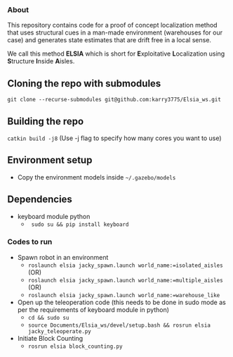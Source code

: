 ### About

This repository contains code for a proof of concept localization method
that uses structural cues in a man-made environment (warehouses for our case) and generates
state estimates that are drift free in a local sense. <br/>

We call this method
**ELSIA**  which is short for **E**xploitative **L**ocalization using **S**tructure **I**nside **A**isles.

## Cloning the repo with submodules
```git clone --recurse-submodules git@github.com:karry3775/Elsia_ws.git```

## Building the repo
```catkin build -j8``` (Use -j flag to specify how many cores you want to use) 

## Environment setup
- Copy the environment models inside ```~/.gazebo/models```

## Dependencies
- keyboard module python
    - ``` sudo su && pip install keyboard```

### Codes to run
- Spawn robot in an environment
    - ```roslaunch elsia jacky_spawn.launch world_name:=isolated_aisles``` (OR)
    - ```roslaunch elsia jacky_spawn.launch world_name:=multiple_aisles``` (OR)
    - ```roslaunch elsia jacky_spawn.launch world_name:=warehouse_like```
- Open up the teleoperation code (this needs to be done in sudo mode as per the requirements of keyboard module in python)
    - ```cd && sudo su ```
    - ```source Documents/Elsia_ws/devel/setup.bash && rosrun elsia jacky_teleoperate.py```
- Initiate Block Counting
    - ```rosrun elsia block_counting.py```
